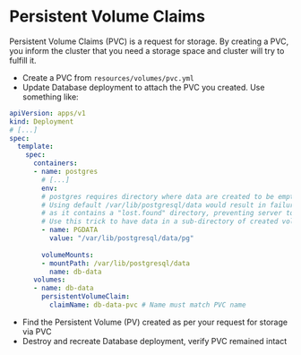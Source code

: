 # Persistent Volume Claims

Persistent Volume Claims (PVC) is a request for storage. By creating a PVC, you inform the cluster that you need a storage space and cluster will try to fulfill it.

- Create a PVC from `resources/volumes/pvc.yml`
- Update Database deployment to attach the PVC you created. Use something like:
```yml
apiVersion: apps/v1
kind: Deployment
# [...]
spec:
  template:
    spec:
      containers:
      - name: postgres
        # [...]
        env:
        # postgres requires directory where data are created to be empty
        # Using default /var/lib/postgresql/data would result in failure
        # as it contains a "lost.found" directory, preventing server to initialize
        # Use this trick to have data in a sub-directory of created volume
        - name: PGDATA
          value: "/var/lib/postgresql/data/pg"
          
        volumeMounts:
        - mountPath: /var/lib/postgresql/data
          name: db-data
      volumes:
      - name: db-data
        persistentVolumeClaim:
          claimName: db-data-pvc # Name must match PVC name
```
- Find the Persistent Volume (PV) created as per your request for storage via PVC 
- Destroy and recreate Database deployment, verify PVC remained intact